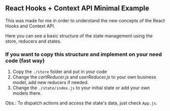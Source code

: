 ## React Hooks + Context API Minimal Example

This was made for me in order to understand the new concepts of the React Hooks and Context API.

Here you can see a basic structure of the state management using the store, reducers and states.

### If you want to copy this structure and implement on your need code (fast way)

1. Copy the `./store` folder and put in your code
2. Change the *cartReducer.js* and *userReducer.js* to your own business model, add new reducers if needed.
3. Change the `./state/index.js` to your initial state or add your own models there. 

Obs.: To dispatch actions and access the state's data, just check `App.js`.